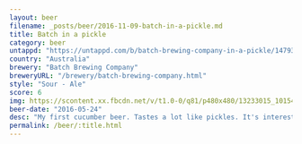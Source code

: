 ```yaml
---
layout: beer
filename: _posts/beer/2016-11-09-batch-in-a-pickle.md
title: Batch in a pickle
category: beer
untappd: "https://untappd.com/b/batch-brewing-company-in-a-pickle/1479361"
country: "Australia"
brewery: "Batch Brewing Company"
breweryURL: "/brewery/batch-brewing-company.html"
style: "Sour - Ale"
score: 6
img: https://scontent.xx.fbcdn.net/v/t1.0-0/q81/p480x480/13233015_10154147274988745_881393278262650589_n.jpg?oh=a971d7f99b8600e7a9059642a2adb73d&oe=59B3C96B
beer-date: "2016-05-24"
desc: "My first cucumber beer. Tastes a lot like pickles. It's interesting but it wouldn't bring me back"
permalink: /beer/:title.html
---
```

